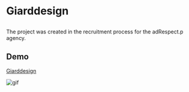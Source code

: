 ﻿# Giarddesign

## 
The project was created in the recruitment process for the adRespect.p agency.

## Demo

[Giarddesign](https://mariolafilipiak.github.io/Giarddesign/)

![gif](https://github.com/MariolaFilipiak/Giarddesign/blob/main/images/gif.gif?raw=true)
